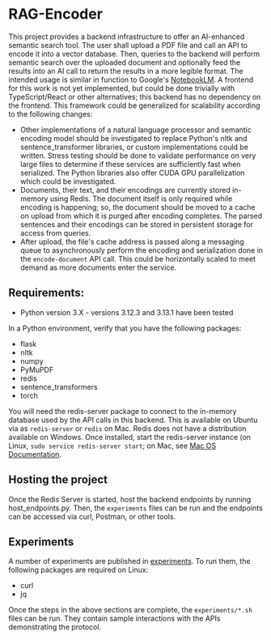 # RAG-Encoder

This project provides a backend infrastructure to offer an AI-enhanced semantic search tool. The user shall upload a PDF file and call an API to encode it into a vector database. Then, queries to the backend will perform semantic search over the uploaded document and optionally feed the results into an AI call to return the results in a more legible format. The intended usage is similar in function to Google's [NotebookLM](https://notebooklm.google.com/). A frontend for this work is not yet implemented, but could be done trivially with TypeScript/React or other alternatives; this backend has no dependency on the frontend. This framework could be generalized for scalability according to the following changes:

* Other implementations of a natural language processor and semantic encoding model should be investigated to replace Python's nltk and sentence_transformer libraries, or custom implementations could be written. Stress testing should be done to validate performance on very large files to determine if these services are sufficiently fast when serialized. The Python libraries also offer CUDA GPU parallelization which could be investigated.
* Documents, their text, and their encodings are currently stored in-memory using Redis. The document itself is only required while encoding is happening; so, the document should be moved to a cache on upload from which it is purged after encoding completes. The parsed sentences and their encodings can be stored in persistent storage for access from queries.
* After upload, the file's cache address is passed along a messaging queue to asynchronously perform the encoding and serialization done in the `encode-document` API call. This could be horizontally scaled to meet demand as more documents enter the service.

## Requirements:

* Python version 3.X - versions 3.12.3 and 3.13.1 have been tested

In a Python environment, verify that you have the following packages:

* flask
* nltk
* numpy
* PyMuPDF
* redis
* sentence_transformers
* torch

You will need the redis-server package to connect to the in-memory database used by the API calls in this backend. This is available on Ubuntu via as `redis-server` or `redis` on Mac. Redis does not have a distribution available on Windows. Once installed, start the redis-server instance (on Linux, `sudo service redis-server start`; on Mac, see [Mac OS Documentation](https://redis.io/docs/latest/operate/oss_and_stack/install/archive/install-redis/install-redis-on-mac-os/).

## Hosting the project

Once the Redis Server is started, host the backend endpoints by running host_endpoints.py. Then, the `experiments` files can be run and the endpoints can be accessed via curl, Postman, or other tools.

## Experiments

A number of experiments are published in [experiments](./experiments). To run them, the following packages are required on Linux: 

* curl
* jq

Once the steps in the above sections are complete, the `experiments/*.sh` files can be run. They contain sample interactions with the APIs demonstrating the protocol.
